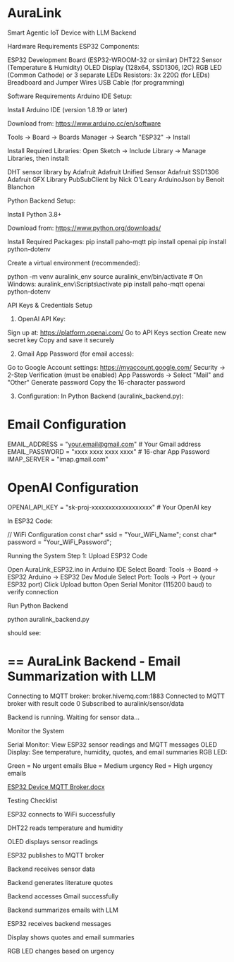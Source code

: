 # AuraLink
Smart Agentic IoT Device with LLM Backend

Hardware Requirements
ESP32 Components:

ESP32 Development Board (ESP32-WROOM-32 or similar)
DHT22 Sensor (Temperature & Humidity)
OLED Display (128x64, SSD1306, I2C)
RGB LED (Common Cathode) or 3 separate LEDs
Resistors: 3x 220Ω (for LEDs)
Breadboard and Jumper Wires
USB Cable (for programming)

Software Requirements
Arduino IDE Setup:

Install Arduino IDE (version 1.8.19 or later)

Download from: https://www.arduino.cc/en/software


Tools → Board → Boards Manager → Search "ESP32" → Install


Install Required Libraries:
Open Sketch → Include Library → Manage Libraries, then install:

DHT sensor library by Adafruit
Adafruit Unified Sensor
Adafruit SSD1306
Adafruit GFX Library
PubSubClient by Nick O'Leary
ArduinoJson by Benoit Blanchon

Python Backend Setup:

Install Python 3.8+

Download from: https://www.python.org/downloads/

Install Required Packages:
   pip install paho-mqtt
   pip install openai
   pip install python-dotenv
   
Create a virtual environment (recommended):

   python -m venv auralink_env
   source auralink_env/bin/activate  # On Windows: auralink_env\Scripts\activate
   pip install paho-mqtt openai python-dotenv


 API Keys & Credentials Setup
1. OpenAI API Key:

Sign up at: https://platform.openai.com/
Go to API Keys section
Create new secret key
Copy and save it securely

2. Gmail App Password (for email access):

Go to Google Account settings: https://myaccount.google.com/
Security → 2-Step Verification (must be enabled)
App Passwords → Select "Mail" and "Other"
Generate password
Copy the 16-character password

3. Configuration:
In Python Backend (auralink_backend.py):

# Email Configuration
EMAIL_ADDRESS = "your.email@gmail.com"  # Your Gmail address
EMAIL_PASSWORD = "xxxx xxxx xxxx xxxx"  # 16-char App Password
IMAP_SERVER = "imap.gmail.com"

# OpenAI Configuration
OPENAI_API_KEY = "sk-proj-xxxxxxxxxxxxxxxxxx"  # Your OpenAI key

In ESP32 Code:

// WiFi Configuration
const char* ssid = "Your_WiFi_Name";
const char* password = "Your_WiFi_Password";

Running the System
Step 1: Upload ESP32 Code

Open AuraLink_ESP32.ino in Arduino IDE
Select Board: Tools → Board → ESP32 Arduino → ESP32 Dev Module
Select Port: Tools → Port → (your ESP32 port)
Click Upload button
Open Serial Monitor (115200 baud) to verify connection

Run Python Backend

python auralink_backend.py

should see:

==
AuraLink Backend - Email Summarization with LLM
==

Connecting to MQTT broker: broker.hivemq.com:1883
Connected to MQTT broker with result code 0
Subscribed to auralink/sensor/data

Backend is running. Waiting for sensor data...

Monitor the System

Serial Monitor: View ESP32 sensor readings and MQTT messages
OLED Display: See temperature, humidity, quotes, and email summaries
RGB LED:

Green = No urgent emails
Blue = Medium urgency
Red = High urgency emails


[ESP32 Device              MQTT Broker.docx](https://github.com/user-attachments/files/22987970/ESP32.Device.MQTT.Broker.docx)


Testing Checklist

 ESP32 connects to WiFi successfully

 DHT22 reads temperature and humidity

 OLED displays sensor readings

 ESP32 publishes to MQTT broker

 Backend receives sensor data

 Backend generates literature quotes

 Backend accesses Gmail successfully

 Backend summarizes emails with LLM
 
 ESP32 receives backend messages

 Display shows quotes and email summaries
 
 RGB LED changes based on urgency






